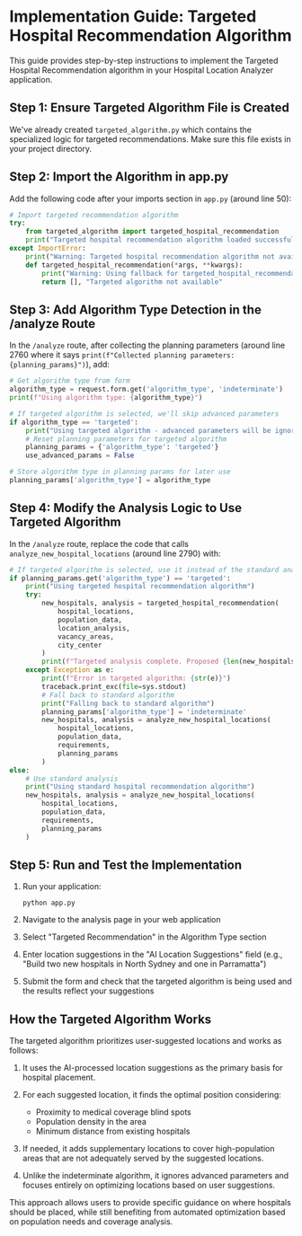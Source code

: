 # Implementation Guide: Targeted Hospital Recommendation Algorithm

This guide provides step-by-step instructions to implement the Targeted Hospital Recommendation algorithm in your Hospital Location Analyzer application.

## Step 1: Ensure Targeted Algorithm File is Created

We've already created `targeted_algorithm.py` which contains the specialized logic for targeted recommendations. Make sure this file exists in your project directory.

## Step 2: Import the Algorithm in app.py

Add the following code after your imports section in `app.py` (around line 50):

```python
# Import targeted recommendation algorithm
try:
    from targeted_algorithm import targeted_hospital_recommendation
    print("Targeted hospital recommendation algorithm loaded successfully.")
except ImportError:
    print("Warning: Targeted hospital recommendation algorithm not available.")
    def targeted_hospital_recommendation(*args, **kwargs):
        print("Warning: Using fallback for targeted_hospital_recommendation")
        return [], "Targeted algorithm not available"
```

## Step 3: Add Algorithm Type Detection in the /analyze Route

In the `/analyze` route, after collecting the planning parameters (around line 2760 where it says `print(f"Collected planning parameters: {planning_params}")`), add:

```python
# Get algorithm type from form
algorithm_type = request.form.get('algorithm_type', 'indeterminate')
print(f"Using algorithm type: {algorithm_type}")

# If targeted algorithm is selected, we'll skip advanced parameters
if algorithm_type == 'targeted':
    print("Using targeted algorithm - advanced parameters will be ignored")
    # Reset planning parameters for targeted algorithm
    planning_params = {'algorithm_type': 'targeted'}
    use_advanced_params = False

# Store algorithm type in planning params for later use
planning_params['algorithm_type'] = algorithm_type
```

## Step 4: Modify the Analysis Logic to Use Targeted Algorithm

In the `/analyze` route, replace the code that calls `analyze_new_hospital_locations` (around line 2790) with:

```python
# If targeted algorithm is selected, use it instead of the standard analysis
if planning_params.get('algorithm_type') == 'targeted':
    print("Using targeted hospital recommendation algorithm")
    try:
        new_hospitals, analysis = targeted_hospital_recommendation(
            hospital_locations,
            population_data,
            location_analysis,
            vacancy_areas,
            city_center
        )
        print(f"Targeted analysis complete. Proposed {len(new_hospitals)} new hospital locations")
    except Exception as e:
        print(f"Error in targeted algorithm: {str(e)}")
        traceback.print_exc(file=sys.stdout)
        # Fall back to standard algorithm
        print("Falling back to standard algorithm")
        planning_params['algorithm_type'] = 'indeterminate'
        new_hospitals, analysis = analyze_new_hospital_locations(
            hospital_locations,
            population_data,
            requirements,
            planning_params
        )
else:
    # Use standard analysis
    print("Using standard hospital recommendation algorithm")
    new_hospitals, analysis = analyze_new_hospital_locations(
        hospital_locations,
        population_data,
        requirements,
        planning_params
    )
```

## Step 5: Run and Test the Implementation

1. Run your application:
   ```
   python app.py
   ```

2. Navigate to the analysis page in your web application

3. Select "Targeted Recommendation" in the Algorithm Type section

4. Enter location suggestions in the "AI Location Suggestions" field (e.g., "Build two new hospitals in North Sydney and one in Parramatta")

5. Submit the form and check that the targeted algorithm is being used and the results reflect your suggestions

## How the Targeted Algorithm Works

The targeted algorithm prioritizes user-suggested locations and works as follows:

1. It uses the AI-processed location suggestions as the primary basis for hospital placement.

2. For each suggested location, it finds the optimal position considering:
   - Proximity to medical coverage blind spots
   - Population density in the area
   - Minimum distance from existing hospitals

3. If needed, it adds supplementary locations to cover high-population areas that are not adequately served by the suggested locations.

4. Unlike the indeterminate algorithm, it ignores advanced parameters and focuses entirely on optimizing locations based on user suggestions.

This approach allows users to provide specific guidance on where hospitals should be placed, while still benefiting from automated optimization based on population needs and coverage analysis.
